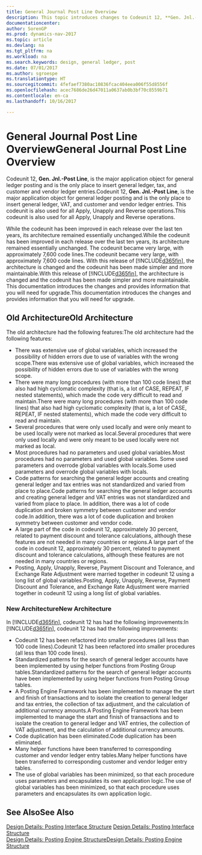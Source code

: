 ```yaml
---
title: General Journal Post Line Overview
description: This topic introduces changes to Codeunit 12, **Gen. Jnl.-Post Line**, which is the major application object for general ledger posting and is the only place to insert general ledger, Tax, and customer and vendor ledger entries.
documentationcenter: 
author: SorenGP
ms.prod: dynamics-nav-2017
ms.topic: article
ms.devlang: na
ms.tgt_pltfrm: na
ms.workload: na
ms.search.keywords: design, general ledger, post
ms.date: 07/01/2017
ms.author: sgroespe
ms.translationtype: HT
ms.sourcegitcommit: 4fefaef7380ac10836fcac404eea006f55d8556f
ms.openlocfilehash: acec7686de26d47011a0637ab0b3bf70c8559b71
ms.contentlocale: en-ca
ms.lasthandoff: 10/16/2017

---
```

# <a name="general-journal-post-line-overview"></a><span data-ttu-id="817fd-103">General Journal Post Line Overview</span><span class="sxs-lookup"><span data-stu-id="817fd-103">General Journal Post Line Overview</span></span>
<span data-ttu-id="817fd-104">Codeunit 12, **Gen. Jnl.-Post Line**, is the major application object for general ledger posting and is the only place to insert general ledger, tax, and customer and vendor ledger entries.</span><span class="sxs-lookup"><span data-stu-id="817fd-104">Codeunit 12, **Gen. Jnl.-Post Line**, is the major application object for general ledger posting and is the only place to insert general ledger, VAT, and customer and vendor ledger entries.</span></span> <span data-ttu-id="817fd-105">This codeunit is also used for all Apply, Unapply and Reverse operations.</span><span class="sxs-lookup"><span data-stu-id="817fd-105">This codeunit is also used for all Apply, Unapply and Reverse operations.</span></span>  
  
<span data-ttu-id="817fd-106">While the codeunit has been improved in each release over the last ten years, its architecture remained essentially unchanged.</span><span class="sxs-lookup"><span data-stu-id="817fd-106">While the codeunit has been improved in each release over the last ten years, its architecture remained essentially unchanged.</span></span> <span data-ttu-id="817fd-107">The codeunit became very large, with approximately 7,600 code lines.</span><span class="sxs-lookup"><span data-stu-id="817fd-107">The codeunit became very large, with approximately 7,600 code lines.</span></span> <span data-ttu-id="817fd-108">With this release of [!INCLUDE[d365fin](includes/d365fin_md.md)], the architecture is changed and the codeunit has been made simpler and more maintainable.</span><span class="sxs-lookup"><span data-stu-id="817fd-108">With this release of [!INCLUDE[d365fin](includes/d365fin_md.md)], the architecture is changed and the codeunit has been made simpler and more maintainable.</span></span> <span data-ttu-id="817fd-109">This documentation introduces the changes and provides information that you will need for upgrade.</span><span class="sxs-lookup"><span data-stu-id="817fd-109">This documentation introduces the changes and provides information that you will need for upgrade.</span></span>  
  
## <a name="old-architecture"></a><span data-ttu-id="817fd-110">Old Architecture</span><span class="sxs-lookup"><span data-stu-id="817fd-110">Old Architecture</span></span>  
<span data-ttu-id="817fd-111">The old architecture had the following features:</span><span class="sxs-lookup"><span data-stu-id="817fd-111">The old architecture had the following features:</span></span>  
  
* <span data-ttu-id="817fd-112">There was extensive use of global variables, which increased the possibility of hidden errors due to use of variables with the wrong scope.</span><span class="sxs-lookup"><span data-stu-id="817fd-112">There was extensive use of global variables, which increased the possibility of hidden errors due to use of variables with the wrong scope.</span></span>  
* <span data-ttu-id="817fd-113">There were many long procedures (with more than 100 code lines) that also had high cyclomatic complexity (that is, a lot of CASE, REPEAT, IF nested statements), which made the code very difficult to read and maintain.</span><span class="sxs-lookup"><span data-stu-id="817fd-113">There were many long procedures (with more than 100 code lines) that also had high cyclomatic complexity (that is, a lot of CASE, REPEAT, IF nested statements), which made the code very difficult to read and maintain.</span></span>  
* <span data-ttu-id="817fd-114">Several procedures that were only used locally and were only meant to be used locally were not marked as local.</span><span class="sxs-lookup"><span data-stu-id="817fd-114">Several procedures that were only used locally and were only meant to be used locally were not marked as local.</span></span>  
* <span data-ttu-id="817fd-115">Most procedures had no parameters and used global variables.</span><span class="sxs-lookup"><span data-stu-id="817fd-115">Most procedures had no parameters and used global variables.</span></span> <span data-ttu-id="817fd-116">Some used parameters and overrode global variables with locals.</span><span class="sxs-lookup"><span data-stu-id="817fd-116">Some used parameters and overrode global variables with locals.</span></span>  
* <span data-ttu-id="817fd-117">Code patterns for searching the general ledger accounts and creating general ledger and tax entries was not standardized and varied from place to place.</span><span class="sxs-lookup"><span data-stu-id="817fd-117">Code patterns for searching the general ledger accounts and creating general ledger and VAT entries was not standardized and varied from place to place.</span></span> <span data-ttu-id="817fd-118">In addition, there was a lot of code duplication and broken symmetry between customer and vendor code.</span><span class="sxs-lookup"><span data-stu-id="817fd-118">In addition, there was a lot of code duplication and broken symmetry between customer and vendor code.</span></span>  
* <span data-ttu-id="817fd-119">A large part of the code in codeunit 12, approximately 30 percent, related to payment discount and tolerance calculations, although these features are not needed in many countries or regions.</span><span class="sxs-lookup"><span data-stu-id="817fd-119">A large part of the code in codeunit 12, approximately 30 percent, related to payment discount and tolerance calculations, although these features are not needed in many countries or regions.</span></span>  
* <span data-ttu-id="817fd-120">Posting, Apply, Unapply, Reverse, Payment Discount and Tolerance, and Exchange Rate Adjustment were married together in codeunit 12 using a long list of global variables.</span><span class="sxs-lookup"><span data-stu-id="817fd-120">Posting, Apply, Unapply, Reverse, Payment Discount and Tolerance, and Exchange Rate Adjustment were married together in codeunit 12 using a long list of global variables.</span></span>  
  
### <a name="new-architecture"></a><span data-ttu-id="817fd-121">New Architecture</span><span class="sxs-lookup"><span data-stu-id="817fd-121">New Architecture</span></span>  
<span data-ttu-id="817fd-122">In [!INCLUDE[d365fin](includes/d365fin_md.md)], codeunit 12 has had the following improvements:</span><span class="sxs-lookup"><span data-stu-id="817fd-122">In [!INCLUDE[d365fin](includes/d365fin_md.md)], codeunit 12 has had the following improvements:</span></span>  
  
* <span data-ttu-id="817fd-123">Codeunit 12 has been refactored into smaller procedures (all less than 100 code lines).</span><span class="sxs-lookup"><span data-stu-id="817fd-123">Codeunit 12 has been refactored into smaller procedures (all less than 100 code lines).</span></span>  
* <span data-ttu-id="817fd-124">Standardized patterns for the search of general ledger accounts have been implemented by using helper functions from Posting Group tables.</span><span class="sxs-lookup"><span data-stu-id="817fd-124">Standardized patterns for the search of general ledger accounts have been implemented by using helper functions from Posting Group tables.</span></span>  
* <span data-ttu-id="817fd-125">A Posting Engine Framework has been implemented to manage the start and finish of transactions and to isolate the creation to general ledger and tax entries, the collection of tax adjustment, and the calculation of additional currency amounts.</span><span class="sxs-lookup"><span data-stu-id="817fd-125">A Posting Engine Framework has been implemented to manage the start and finish of transactions and to isolate the creation to general ledger and VAT entries, the collection of VAT adjustment, and the calculation of additional currency amounts.</span></span>  
* <span data-ttu-id="817fd-126">Code duplication has been eliminated.</span><span class="sxs-lookup"><span data-stu-id="817fd-126">Code duplication has been eliminated.</span></span>  
* <span data-ttu-id="817fd-127">Many helper functions have been transferred to corresponding customer and vendor ledger entry tables.</span><span class="sxs-lookup"><span data-stu-id="817fd-127">Many helper functions have been transferred to corresponding customer and vendor ledger entry tables.</span></span>  
* <span data-ttu-id="817fd-128">The use of global variables has been minimized, so that each procedure uses parameters and encapsulates its own application logic.</span><span class="sxs-lookup"><span data-stu-id="817fd-128">The use of global variables has been minimized, so that each procedure uses parameters and encapsulates its own application logic.</span></span>  
  
## <a name="see-also"></a><span data-ttu-id="817fd-129">See Also</span><span class="sxs-lookup"><span data-stu-id="817fd-129">See Also</span></span>  
<span data-ttu-id="817fd-130">[Design Details: Posting Interface Structure](design-details-posting-interface-structure.md) </span><span class="sxs-lookup"><span data-stu-id="817fd-130">[Design Details: Posting Interface Structure](design-details-posting-interface-structure.md) </span></span>  
[<span data-ttu-id="817fd-131">Design Details: Posting Engine Structure</span><span class="sxs-lookup"><span data-stu-id="817fd-131">Design Details: Posting Engine Structure</span></span>](design-details-posting-engine-structure.md)

